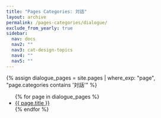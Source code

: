 ```yaml
---
title: "Pages Categories: 対話"
layout: archive
permalink: /pages-categories/dialogue/
exclude_from_yearly: true
sidebar:
  nav: docs
  nav2: ""
  nav3: cat-design-topics
  nav4: ""
  nav5: ""
---
```


{% assign dialogue_pages = site.pages | where_exp: "page", "page.categories contains '対話'" %}
<ul class="taxonomy__entries">
  {% for page in dialogue_pages %}
    <li>
      <a href="{{ page.url | relative_url }}">{{ page.title }}</a>
    </li>
  {% endfor %}
</ul>